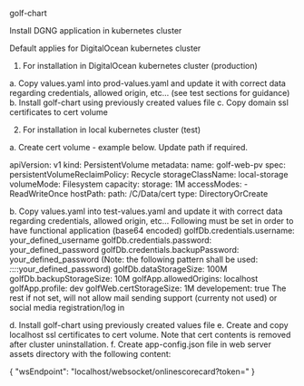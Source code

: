 golf-chart

Install DGNG application in kubernetes cluster

Default applies for DigitalOcean kubernetes cluster

1. For installation in DigitalOcean kubernetes cluster (production)

a. Copy values.yaml into prod-values.yaml and update it with correct data regarding credentials, allowed origin, etc... (see test sections for guidance)
b. Install golf-chart using previously created values file
c. Copy domain ssl certificates to cert volume

2. For installation in local kubernetes cluster (test)

a. Create cert volume - example below. Update path if required.
	
apiVersion:  v1
kind: PersistentVolume
metadata:
  name: golf-web-pv
spec:
  persistentVolumeReclaimPolicy: Recycle
  storageClassName: local-storage
  volumeMode: Filesystem
  capacity:
    storage: 1M
  accessModes:
    - ReadWriteOnce
  hostPath:
    path: /C/Data/cert
    type: DirectoryOrCreate


b. Copy values.yaml into test-values.yaml and update it with correct data regarding credentials, allowed origin, etc... 
   Following must be set in order to have functional application (base64 encoded)
	golfDb.credentials.username: your_defined_username
	golfDb.credentials.password: your_defined_password
  golfDb.credentials.backupPassword: your_defined_password (Note: the following pattern shall be used: *:*:*:*:your_defined_password)
	golfDb.dataStorageSize: 100M
	golfDb.backupStorageSize: 10M
	golfApp.allowedOrigins: localhost
	golfApp.profile: dev 
	golfWeb.certStorageSize: 1M
	developement: true
  The rest if not set, will not allow mail sending support (currenty not used) or social media registration/log in

d. Install golf-chart using previously created values file
e. Create and copy localhost ssl certificates to cert volume. Note that cert contents is removed after cluster uninstallation.
f. Create app-config.json file in web server assets directory with the following content:

{
  "wsEndpoint": "localhost/websocket/onlinescorecard?token="
}
